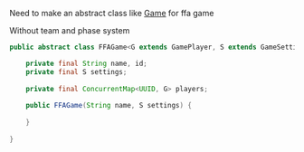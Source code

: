 Need to make an abstract class like [Game](orion-games/engine/src/main/java) for ffa game

Without team and phase system

```java
public abstract class FFAGame<G extends GamePlayer, S extends GameSettings> {

    private final String name, id;
    private final S settings;
    
    private final ConcurrentMap<UUID, G> players;
    
    public FFAGame(String name, S settings) {
        
    }
    
}
```
